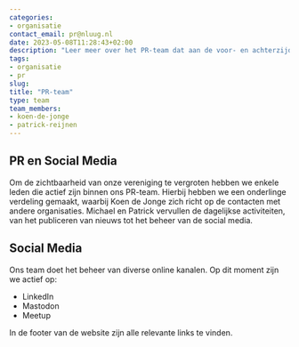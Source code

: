 ```yaml
---
categories:
- organisatie
contact_email: pr@nluug.nl
date: 2023-05-08T11:28:43+02:00
description: "Leer meer over het PR-team dat aan de voor- en achterzijde onze vereniging ondersteunt"
tags:
- organisatie
- pr
slug:
title: "PR-team"
type: team
team_members:
- koen-de-jonge
- patrick-reijnen
---
```


## PR en Social Media

Om de zichtbaarheid van onze vereniging te vergroten hebben we enkele leden die actief zijn binnen ons PR-team. Hierbij hebben we een onderlinge verdeling gemaakt, waarbij Koen de Jonge zich richt op de contacten met andere organisaties. Michael en Patrick vervullen de dagelijkse activiteiten, van het publiceren van nieuws tot het beheer van de social media.

## Social Media

Ons team doet het beheer van diverse online kanalen. Op dit moment zijn we actief op:

* LinkedIn
* Mastodon
* Meetup

In de footer van de website zijn alle relevante links te vinden.
